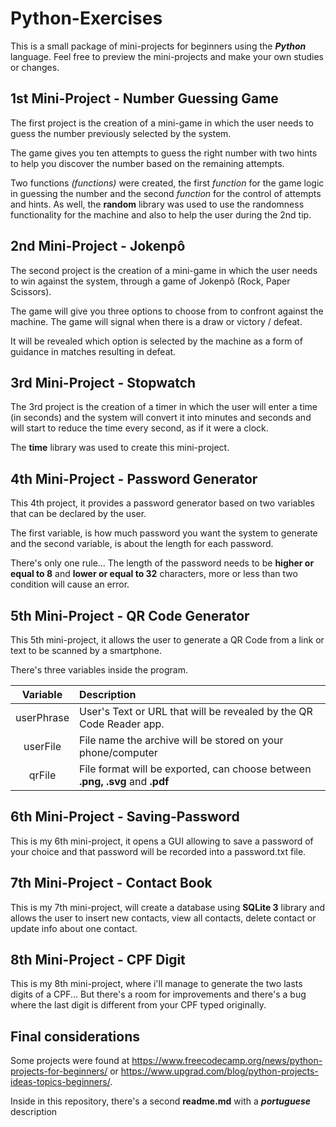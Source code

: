 # Python-Exercises

This is a small package of mini-projects for beginners using the ***Python*** language.
Feel free to preview the mini-projects and make your own studies or changes.

## 1st Mini-Project - Number Guessing Game

The first project is the creation of a mini-game in which the user needs to guess the number previously selected by the system.

The game gives you ten attempts to guess the right number with two hints to help you discover the number based on the remaining attempts.

Two functions *(functions)* were created, the first *function* for the game logic in guessing the number and the second *function* for the control of attempts and hints. As well, the **random** library was used to use the randomness functionality for the machine and also to help the user during the 2nd tip.

## 2nd Mini-Project - Jokenpô

The second project is the creation of a mini-game in which the user needs to win against the system, through a game of Jokenpô (Rock, Paper Scissors).

The game will give you three options to choose from to confront against the machine. The game will signal when there is a draw or victory / defeat.

It will be revealed which option is selected by the machine as a form of guidance in matches resulting in defeat.


## 3rd Mini-Project - Stopwatch

The 3rd project is the creation of a timer in which the user will enter a time (in seconds) and the system will convert it into minutes and seconds and will start to reduce the time every second, as if it were a clock.

The **time** library was used to create this mini-project.

## 4th Mini-Project - Password Generator
This 4th project, it provides a password generator based on two variables that can be declared by the user.

The first variable, is how much password you want the system to generate and the second variable, is about the length for each password.

There's only one rule... The length of the password needs to be **higher or equal to 8** and **lower or equal to 32** characters, more or less than two condition will cause an error.

## 5th Mini-Project - QR Code Generator

This 5th mini-project, it allows the user to generate a QR Code from a link or text to be scanned by a smartphone.

There's three variables inside the program.

| Variable | Description |
| :------: | :---------- |
| userPhrase | User's Text or URL that will be revealed by the QR Code Reader app. |
| userFile | File name the archive will be stored on your phone/computer |
| qrFile   | File format will be exported, can choose between **.png, .svg** and **.pdf** |

## 6th Mini-Project - Saving-Password

This is my 6th mini-project, it opens a GUI allowing to save a password of your choice and that password will be recorded into a password.txt file.

## 7th Mini-Project - Contact Book

This is my 7th mini-project, will create a database using **SQLite 3** library and allows the user to insert new contacts, view all contacts, delete contact or update info about one contact.

## 8th Mini-Project - CPF Digit

This is my 8th mini-project, where i'll manage to generate the two lasts digits of a CPF... But there's a room for improvements and there's a bug where the last digit is different from your CPF typed originally.

## Final considerations
Some projects were found at https://www.freecodecamp.org/news/python-projects-for-beginners/ or https://www.upgrad.com/blog/python-projects-ideas-topics-beginners/.

Inside in this repository, there's a second **readme.md** with a ***portuguese*** description
